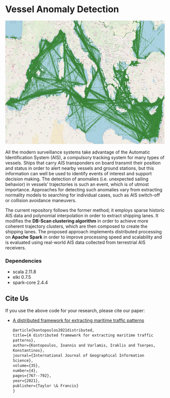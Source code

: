 # Vessel Anomaly Detection


<p align="center">
  <img width="846" height="391" src="https://github.com/f-coda/VesselAnomalyDetection-IJGIS-/blob/master/routes.jpg" alt="Sublime's custom image"/>
</p>

All the modern surveillance systems take advantage of the Automatic Identification System (AIS), a compulsory tracking system for many types of vessels. Ships that carry AIS transponders on board transmit their position and status in order to alert nearby vessels and ground stations, but this information can well be used to identify events of interest and support decision making. The detection of anomalies (i.e. unexpected sailing behavior) in vessels’ trajectories is such an event, which is of utmost importance. Approaches for detecting such anomalies vary from extracting normality models to searching for individual cases, such as AIS switch-off or collision avoidance maneuvers. 

The current repository follows the former method; it employs sparse historic AIS data and polynomial interpolation in order to extract shipping lanes. It modifies the **DB-Scan clustering algorithm** in order to achieve more coherent trajectory clusters, which are then composed to create the shipping lanes. The proposed approach implements distributed processing on **Apache Spark** in order to improve processing speed and scalability and is evaluated using real-world AIS data collected from terrestrial AIS receivers. 

### Dependencies

- scala 2.11.8
- elki 0.7.5
- spark-core 2.4.4


## Cite Us

If you use the above code for your research, please cite our paper:

- [A distributed framework for extracting maritime traffic patterns](https://doi.org/10.1080/13658816.2020.1792914)
       
      @article{kontopoulos2021distributed,
      title={A distributed framework for extracting maritime traffic patterns},
      author={Kontopoulos, Ioannis and Varlamis, Iraklis and Tserpes, Konstantinos},
      journal={International Journal of Geographical Information Science},
      volume={35},
      number={4},
      pages={767--792},
      year={2021},
      publisher={Taylor \& Francis}
      }

